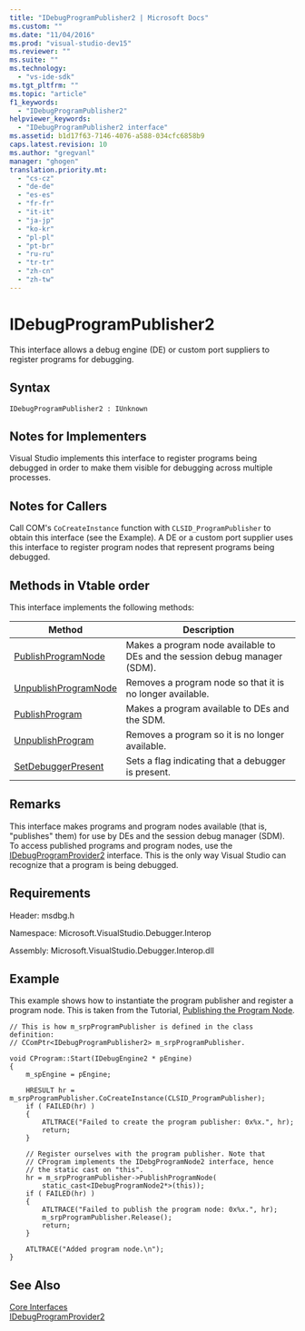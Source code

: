 ```yaml
---
title: "IDebugProgramPublisher2 | Microsoft Docs"
ms.custom: ""
ms.date: "11/04/2016"
ms.prod: "visual-studio-dev15"
ms.reviewer: ""
ms.suite: ""
ms.technology: 
  - "vs-ide-sdk"
ms.tgt_pltfrm: ""
ms.topic: "article"
f1_keywords: 
  - "IDebugProgramPublisher2"
helpviewer_keywords: 
  - "IDebugProgramPublisher2 interface"
ms.assetid: b1d17f63-7146-4076-a588-034cfc6858b9
caps.latest.revision: 10
ms.author: "gregvanl"
manager: "ghogen"
translation.priority.mt: 
  - "cs-cz"
  - "de-de"
  - "es-es"
  - "fr-fr"
  - "it-it"
  - "ja-jp"
  - "ko-kr"
  - "pl-pl"
  - "pt-br"
  - "ru-ru"
  - "tr-tr"
  - "zh-cn"
  - "zh-tw"
---
```

# IDebugProgramPublisher2
This interface allows a debug engine (DE) or custom port suppliers to register programs for debugging.  
  
## Syntax  
  
```  
IDebugProgramPublisher2 : IUnknown  
```  
  
## Notes for Implementers  
 Visual Studio implements this interface to register programs being debugged in order to make them visible for debugging across multiple processes.  
  
## Notes for Callers  
 Call COM's `CoCreateInstance` function with `CLSID_ProgramPublisher` to obtain this interface (see the Example). A DE or a custom port supplier uses this interface to register program nodes that represent programs being debugged.  
  
## Methods in Vtable order  
 This interface implements the following methods:  
  
|Method|Description|  
|------------|-----------------|  
|[PublishProgramNode](../../../extensibility/debugger/reference/idebugprogrampublisher2-publishprogramnode.md)|Makes a program node available to DEs and the session debug manager (SDM).|  
|[UnpublishProgramNode](../../../extensibility/debugger/reference/idebugprogrampublisher2-unpublishprogramnode.md)|Removes a program node so that it is no longer available.|  
|[PublishProgram](../../../extensibility/debugger/reference/idebugprogrampublisher2-publishprogram.md)|Makes a program available to DEs and the SDM.|  
|[UnpublishProgram](../../../extensibility/debugger/reference/idebugprogrampublisher2-unpublishprogram.md)|Removes a program so it is no longer available.|  
|[SetDebuggerPresent](../../../extensibility/debugger/reference/idebugprogrampublisher2-setdebuggerpresent.md)|Sets a flag indicating that a debugger is present.|  
  
## Remarks  
 This interface makes programs and program nodes available (that is, "publishes" them) for use by DEs and the session debug manager (SDM). To access published programs and program nodes, use the [IDebugProgramProvider2](../../../extensibility/debugger/reference/idebugprogramprovider2.md) interface. This is the only way Visual Studio can recognize that a program is being debugged.  
  
## Requirements  
 Header: msdbg.h  
  
 Namespace: Microsoft.VisualStudio.Debugger.Interop  
  
 Assembly: Microsoft.VisualStudio.Debugger.Interop.dll  
  
## Example  
 This example shows how to instantiate the program publisher and register a program node. This is taken from the Tutorial, [Publishing the Program Node](http://msdn.microsoft.com/en-us/d0100e02-4e2b-4e72-9e90-f7bc11777bae).  
  
```cpp#  
// This is how m_srpProgramPublisher is defined in the class definition:  
// CComPtr<IDebugProgramPublisher2> m_srpProgramPublisher.  
  
void CProgram::Start(IDebugEngine2 * pEngine)  
{  
    m_spEngine = pEngine;  
  
    HRESULT hr = m_srpProgramPublisher.CoCreateInstance(CLSID_ProgramPublisher);  
    if ( FAILED(hr) )  
    {  
        ATLTRACE("Failed to create the program publisher: 0x%x.", hr);  
        return;  
    }  
  
    // Register ourselves with the program publisher. Note that  
    // CProgram implements the IDebgProgramNode2 interface, hence  
    // the static cast on "this".  
    hr = m_srpProgramPublisher->PublishProgramNode(  
        static_cast<IDebugProgramNode2*>(this));  
    if ( FAILED(hr) )  
    {  
        ATLTRACE("Failed to publish the program node: 0x%x.", hr);  
        m_srpProgramPublisher.Release();  
        return;  
    }  
  
    ATLTRACE("Added program node.\n");  
}  
```  
  
## See Also  
 [Core Interfaces](../../../extensibility/debugger/reference/core-interfaces.md)   
 [IDebugProgramProvider2](../../../extensibility/debugger/reference/idebugprogramprovider2.md)